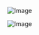 ![Image](https://github.com/user-attachments/assets/57b57bc9-62e0-41c4-acec-1d37c6acc4d2) 

![Image](https://github.com/user-attachments/assets/0b2eac00-cdc2-420b-ac0c-ae547ed7e5a8)
